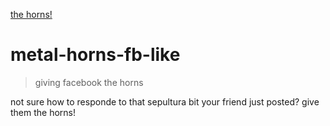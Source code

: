 [the horns!][1]


metal-horns-fb-like
===================

> giving facebook the horns

not sure how to responde to that sepultura bit your friend just posted? give them the horns!




[1]: export/metal-horns-fb-like-64x64.png
